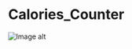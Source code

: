 # Calories_Counter
![Image alt](https://github.com/we1rdTycoon/Calories_Counter/raw/master/Безымянный.jpg)
